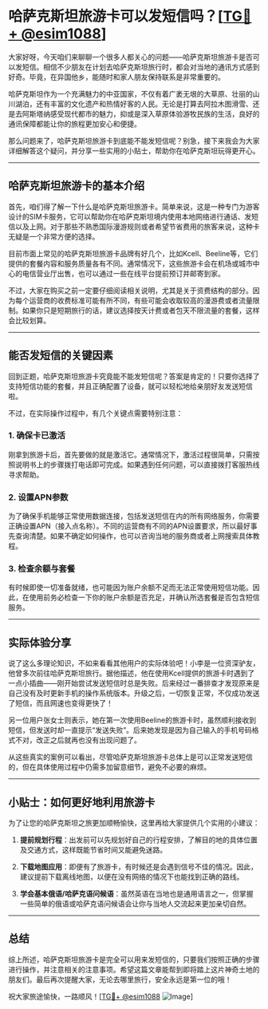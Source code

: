 # 哈萨克斯坦旅游卡可以发短信吗？[[TG💪+ @esim1088](https://t.me/s/esim1088)]

大家好呀，今天咱们来聊聊一个很多人都关心的问题——哈萨克斯坦旅游卡是否可以发短信。相信不少朋友在计划去哈萨克斯坦旅行时，都会对当地的通讯方式感到好奇。毕竟，在异国他乡，能随时和家人朋友保持联系是非常重要的。

哈萨克斯坦作为一个充满魅力的中亚国家，不仅有着广袤无垠的大草原、壮丽的山川湖泊，还有丰富的文化遗产和热情好客的人民。无论是打算去阿拉木图滑雪、还是去阿斯塔纳感受现代都市的魅力，抑或是深入草原体验游牧民族的生活，良好的通讯保障都能让你的旅程更加安心和便捷。

那么问题来了，哈萨克斯坦旅游卡到底能不能发短信呢？别急，接下来我会为大家详细解答这个疑问，并分享一些实用的小贴士，帮助你在哈萨克斯坦玩得更开心。

---

## 哈萨克斯坦旅游卡的基本介绍

首先，咱们得了解一下什么是哈萨克斯坦旅游卡。简单来说，这是一种专门为游客设计的SIM卡服务，它可以帮助你在哈萨克斯坦境内使用本地网络进行通话、发短信以及上网。对于那些不熟悉国际漫游规则或者希望节省费用的旅客来说，这种卡无疑是一个非常方便的选择。

目前市面上常见的哈萨克斯坦旅游卡品牌有好几个，比如Kcell、Beeline等，它们提供的套餐内容和服务质量各有不同。通常情况下，这些旅游卡会在机场或城市中心的电信营业厅出售，也可以通过一些在线平台提前预订并邮寄到家。

不过，大家在购买之前一定要仔细阅读相关说明，尤其是关于资费结构的部分。因为每个运营商的收费标准可能有所不同，有些可能会收取较高的漫游费或者流量限制。如果你只是短期旅行的话，建议选择按天计费或者包天不限流量的套餐，这样会比较划算。

---

## 能否发短信的关键因素

回到正题，哈萨克斯坦旅游卡究竟能不能发短信呢？答案是肯定的！只要你选择了支持短信功能的套餐，并且正确配置了设备，就可以轻松地给亲朋好友发送短信啦。

不过，在实际操作过程中，有几个关键点需要特别注意：

### 1. 确保卡已激活
刚拿到旅游卡后，首先要做的就是激活它。通常情况下，激活过程很简单，只需按照说明书上的步骤拨打电话即可完成。如果遇到任何问题，可以直接拨打客服热线寻求帮助。

### 2. 设置APN参数
为了确保手机能够正常使用数据连接，包括发送短信在内的所有网络服务，你需要正确设置APN（接入点名称）。不同的运营商有不同的APN设置要求，所以最好事先查询清楚。如果不确定如何操作，也可以咨询当地的服务商或者上网搜索具体教程。

### 3. 检查余额与套餐
有时候即使一切准备就绪，也可能因为账户余额不足而无法正常使用短信功能。因此，在使用前务必检查一下你的账户余额是否充足，并确认所选套餐是否包含短信服务。

---

## 实际体验分享

说了这么多理论知识，不如来看看其他用户的实际体验吧！小李是一位资深驴友，他曾多次前往哈萨克斯坦旅行。据他描述，他在使用Kcell提供的旅游卡时遇到了一点小插曲——刚开始尝试发送短信时总是失败。后来经过一番排查才发现原来是自己没有及时更新手机的操作系统版本。升级之后，一切恢复正常，不仅成功发送了短信，而且网速也变得更快了！

另一位用户张女士则表示，她在第一次使用Beeline的旅游卡时，虽然顺利接收到短信，但发送时却一直提示“发送失败”。后来她发现是因为自己输入的手机号码格式不对，改正之后就再也没有出现问题了。

从这些真实的案例可以看出，尽管哈萨克斯坦旅游卡总体上是可以正常发送短信的，但在具体使用过程中仍需多加留意细节，避免不必要的麻烦。

---

## 小贴士：如何更好地利用旅游卡

为了让您的哈萨克斯坦之旅更加顺畅愉快，这里再给大家提供几个实用的小建议：

1. **提前规划行程**：出发前可以先规划好自己的行程安排，了解目的地的具体位置及交通方式，这样既能节省时间又能避免迷路。
   
2. **下载地图应用**：即便有了旅游卡，有时候还是会遇到信号不佳的情况。因此，建议提前下载离线地图，以便在没有网络的情况下也能找到正确的路线。
   
3. **学会基本俄语/哈萨克语问候语**：虽然英语在当地也是通用语言之一，但掌握一些简单的俄语或哈萨克语问候语会让你与当地人交流起来更加亲切自然。

---

## 总结

综上所述，哈萨克斯坦旅游卡是完全可以用来发短信的，只要我们按照正确的步骤进行操作，并注意相关的注意事项。希望这篇文章能帮到即将踏上这片神奇土地的朋友们。最后再次提醒大家，无论去哪里旅行，安全永远是第一位的哦！

祝大家旅途愉快，一路顺风！[[TG💪+ @esim1088](https://t.me/s/esim1088) ![Image](https://i.postimg.cc/4NQfJmqS/Snipaste-2025-05-13-00-14-12.png)]